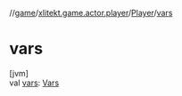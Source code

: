 //[game](../../../index.md)/[xlitekt.game.actor.player](../index.md)/[Player](index.md)/[vars](vars.md)

# vars

[jvm]\
val [vars](vars.md): [Vars](../../xlitekt.game.content.vars/-vars/index.md)

